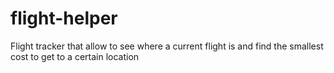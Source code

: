 # flight-helper
Flight tracker that allow to see where a current flight is and find the smallest cost to get to a certain location
